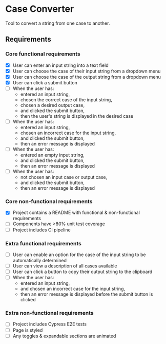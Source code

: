 # Case Converter

Tool to convert a string from one case to another.

## Requirements

### Core functional requirements

- [x] User can enter an input string into a text field
- [x] User can choose the case of their input string from a dropdown menu
- [x] User can choose the case of the output string from a dropdown menu
- [x] User can click a submit button
- [ ] When the user has:
  - entered an input string,
  - chosen the correct case of the input string,
  - chosen a desired output case,
  - and clicked the submit button,
  - then the user's string is displayed in the desired case
- [ ] When the user has:
  - entered an input string,
  - chosen an incorrect case for the input string,
  - and clicked the submit button,
  - then an error message is displayed
- [ ] When the user has:
  - entered an empty input string,
  - and clicked the submit button,
  - then an error message is displayed
- [ ] When the user has:
  - not chosen an input case or output case,
  - and clicked the submit button,
  - then an error message is displayed

### Core non-functional requirements

- [x] Project contains a README with functional & non-functional requirements
- [ ] Components have >80% unit test coverage
- [ ] Project includes CI pipeline

### Extra functional requirements

- [ ] User can enable an option for the case of the input string to be automatically determined
- [ ] User can view a description of all cases available
- [ ] User can click a button to copy their output string to the clipboard
- [ ] When the user has:
  - entered an input string,
  - and chosen an incorrect case for the input string,
  - then an error message is displayed before the submit button is clicked

### Extra non-functional requirements

- [ ] Project includes Cypress E2E tests
- [ ] Page is styled
- [ ] Any toggles & expandable sections are animated